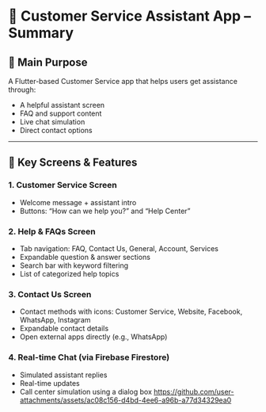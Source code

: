 # 📱 Customer Service Assistant App – Summary

## 🎯 Main Purpose
A Flutter-based Customer Service app that helps users get assistance through:
- A helpful assistant screen
- FAQ and support content
- Live chat simulation
- Direct contact options

---

## 🧩 Key Screens & Features

### 1. Customer Service Screen
- Welcome message + assistant intro
- Buttons: “How can we help you?” and “Help Center”

### 2. Help & FAQs Screen
- Tab navigation: FAQ, Contact Us, General, Account, Services
- Expandable question & answer sections
- Search bar with keyword filtering
- List of categorized help topics

### 3. Contact Us Screen
- Contact methods with icons: Customer Service, Website, Facebook, WhatsApp, Instagram
- Expandable contact details
- Open external apps directly (e.g., WhatsApp)

### 4. Real-time Chat (via Firebase Firestore)
- Simulated assistant replies
- Real-time updates
- Call center simulation using a dialog box
https://github.com/user-attachments/assets/ac08c156-d4bd-4ee6-a96b-a77d34329ea0
